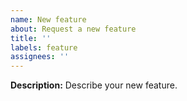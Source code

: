 ```yaml
---
name: New feature
about: Request a new feature
title: ''
labels: feature
assignees: ''
---
```


**Description:**
Describe your new feature.
